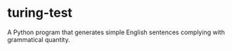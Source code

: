# turing-test

A Python program that generates simple English sentences complying with grammatical quantity.
